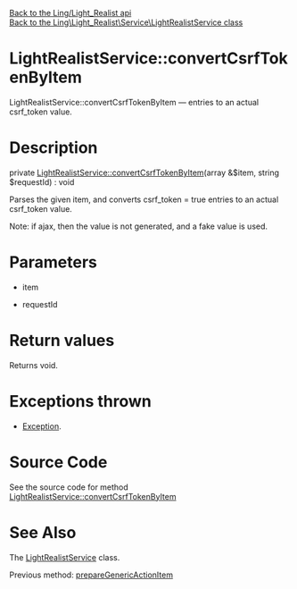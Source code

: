 [Back to the Ling/Light_Realist api](https://github.com/lingtalfi/Light_Realist/blob/master/doc/api/Ling/Light_Realist.md)<br>
[Back to the Ling\Light_Realist\Service\LightRealistService class](https://github.com/lingtalfi/Light_Realist/blob/master/doc/api/Ling/Light_Realist/Service/LightRealistService.md)


LightRealistService::convertCsrfTokenByItem
================



LightRealistService::convertCsrfTokenByItem — entries to an actual csrf_token value.




Description
================


private [LightRealistService::convertCsrfTokenByItem](https://github.com/lingtalfi/Light_Realist/blob/master/doc/api/Ling/Light_Realist/Service/LightRealistService/convertCsrfTokenByItem.md)(array &$item, string $requestId) : void




Parses the given item, and converts csrf_token = true
entries to an actual csrf_token value.

Note: if ajax, then the value is not generated, and a fake value is used.




Parameters
================


- item

    

- requestId

    


Return values
================

Returns void.


Exceptions thrown
================

- [Exception](http://php.net/manual/en/class.exception.php).&nbsp;







Source Code
===========
See the source code for method [LightRealistService::convertCsrfTokenByItem](https://github.com/lingtalfi/Light_Realist/blob/master/Service/LightRealistService.php#L946-L955)


See Also
================

The [LightRealistService](https://github.com/lingtalfi/Light_Realist/blob/master/doc/api/Ling/Light_Realist/Service/LightRealistService.md) class.

Previous method: [prepareGenericActionItem](https://github.com/lingtalfi/Light_Realist/blob/master/doc/api/Ling/Light_Realist/Service/LightRealistService/prepareGenericActionItem.md)<br>

